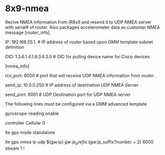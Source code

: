 # 8x9-nmea
Recive NMEA information from IR8x9 and resend it to UDP NMEA server with serial# of router.  Also packages accelerometer data as customer NMEA message
[router_info]

IP: 192.168.55.1. # IP address of router based upon GMM template subnet definition

OID: 1.3.6.1.4.1.9.3.6.3.0 # OID for pulling device name for Cisco devices

[nmea_info]

rcv_port: 6000 # port that will receive UDP NMEA information from router.

send_ip: 10.0.0.250 # IP address of destination UDP NMEA Server

send_port: 6001 # UDP Destination port for UDP NMEA server

The following lines must be configured via a GMM advanced template

gyroscope-reading enable

controller Cellular 0

   lte gps mode standalone

   lte gps nmea ip udp ${gw.ip} ${gw.ip_prefix}.${gw.ip_suffix?number + 2} 6000 stream 1
!
